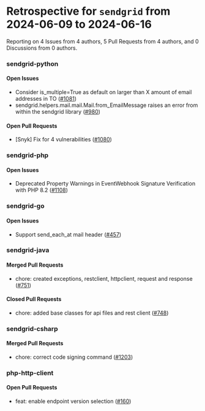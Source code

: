 # Retrospective for `sendgrid` from 2024-06-09 to 2024-06-16

Reporting on 4 Issues from 4 authors, 5 Pull Requests from 4 authors, and 0 Discussions from 0 authors.


### sendgrid-python

#### Open Issues

- Consider is_multiple=True as default on larger than X amount of email addresses in TO ([#1081](https://github.com/sendgrid/sendgrid-python/issues/1081))
- sendgrid.helpers.mail.mail.Mail.from_EmailMessage raises an error from within the sendgrid library ([#980](https://github.com/sendgrid/sendgrid-python/issues/980))

#### Open Pull Requests

- [Snyk] Fix for 4 vulnerabilities ([#1080](https://github.com/sendgrid/sendgrid-python/pull/1080))

### sendgrid-php

#### Open Issues

- Deprecated Property Warnings in EventWebhook Signature Verification with PHP 8.2 ([#1108](https://github.com/sendgrid/sendgrid-php/issues/1108))

### sendgrid-go

#### Open Issues

- Support send_each_at mail header ([#457](https://github.com/sendgrid/sendgrid-go/issues/457))

### sendgrid-java

#### Merged Pull Requests

- chore: created exceptions, restclient, httpclient, request and response ([#751](https://github.com/sendgrid/sendgrid-java/pull/751))

#### Closed Pull Requests

- chore: added base classes for api files  and rest client ([#748](https://github.com/sendgrid/sendgrid-java/pull/748))

### sendgrid-csharp

#### Merged Pull Requests

- chore: correct code signing command ([#1203](https://github.com/sendgrid/sendgrid-csharp/pull/1203))

### php-http-client

#### Open Pull Requests

- feat: enable endpoint version selection ([#160](https://github.com/sendgrid/php-http-client/pull/160))